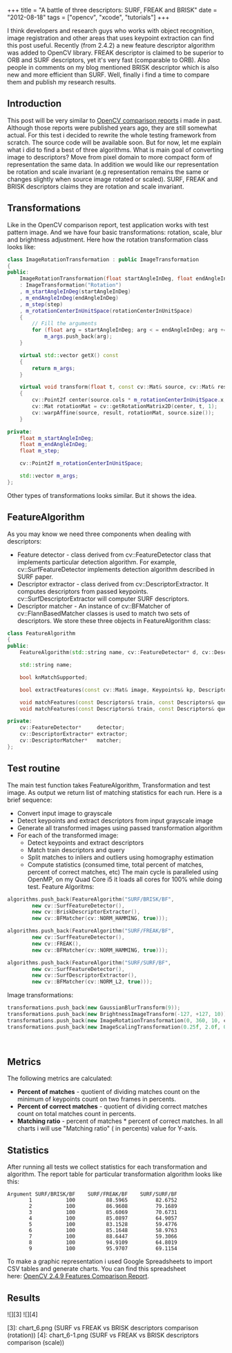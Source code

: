 +++
title =  "A battle of three descriptors: SURF, FREAK and BRISK"
date = "2012-08-18"
tags =  ["opencv", "xcode", "tutorials"]
+++

I think developers and research guys who works with object recognition, image registration and other areas that uses keypoint extraction can find this post useful. Recently (from 2.4.2) a new feature descriptor algorithm was added to OpenCV library. FREAK descriptor is claimed to be superior to ORB and SURF descriptors, yet it's very fast (comparable to ORB). Also people in comments on my blog mentioned BRISK descriptor which is also new and more efficient than SURF. Well, finally i find a time to compare them and publish my research results.

## Introduction

This post will be very similar to [OpenCV comparison reports][1] i made in past. Although those reports were published years ago, they are still somewhat actual. For this test i decided to rewrite the whole testing framework from scratch. The source code will be available soon. But for now, let me explain what i did to find a best of three algorithms. What is main goal of converting image to descriptors? Move from pixel domain to more compact form of representation the same data. In addition we would like our representation be rotation and scale invariant (e.g representation remains the same or changes slightly when source image rotated or scaled). SURF, FREAK and BRISK descriptors claims they are rotation and scale invariant. 

## Transformations

Like in the OpenCV comparison report, test application works with test pattern image. And we have four basic transformations: rotation, scale, blur and brightness adjustment. Here how the rotation transformation class looks like: 
    
```cpp
class ImageRotationTransformation : public ImageTransformation
{
public:
    ImageRotationTransformation(float startAngleInDeg, float endAngleInDeg, float step, cv::Point2f rotationCenterInUnitSpace)
    : ImageTransformation("Rotation")
    , m_startAngleInDeg(startAngleInDeg)
    , m_endAngleInDeg(endAngleInDeg)
    , m_step(step)
    , m_rotationCenterInUnitSpace(rotationCenterInUnitSpace)
    {
        // Fill the arguments
        for (float arg = startAngleInDeg; arg < = endAngleInDeg; arg += step)
            m_args.push_back(arg);
    }

    virtual std::vector getX() const
    {
        return m_args;
    }

    virtual void transform(float t, const cv::Mat& source, cv::Mat& result) const
    {
        cv::Point2f center(source.cols * m_rotationCenterInUnitSpace.x, source.cols * m_rotationCenterInUnitSpace.y);
        cv::Mat rotationMat = cv::getRotationMatrix2D(center, t, 1);
        cv::warpAffine(source, result, rotationMat, source.size());
    }

private:
    float m_startAngleInDeg;
    float m_endAngleInDeg;
    float m_step;

    cv::Point2f m_rotationCenterInUnitSpace;

    std::vector m_args;
};
```

Other types of transformations looks similar. But it shows the idea. 

## FeatureAlgorithm

As you may know we need three components when dealing with descriptors: 

  * Feature detector - class derived from cv::FeatureDetector class that implements particular detection algorithm. For example, cv::SurfFeatureDetector implements detection algorithm described in SURF paper.
  * Descriptor extractor - class derived from cv::DescriptorExtractor. It computes descriptors from passed keypoints. cv::SurfDescriptorExtractor will computer SURF descriptors.
  * Descriptor matcher - An instance of cv::BFMatcher of cv::FlannBasedMatcher classes is used to match two sets of descriptors.
We store these three objects in FeatureAlgorithm class: 
    
```cpp
class FeatureAlgorithm
{
public:
    FeatureAlgorithm(std::string name, cv::FeatureDetector* d, cv::DescriptorExtractor* e, cv::DescriptorMatcher* m);

    std::string name;

    bool knMatchSupported;

    bool extractFeatures(const cv::Mat& image, Keypoints& kp, Descriptors& desc) const;

    void matchFeatures(const Descriptors& train, const Descriptors& query, Matches& matches) const;
    void matchFeatures(const Descriptors& train, const Descriptors& query, int k, std::vector& matches) const;

private:
    cv::FeatureDetector*     detector;
    cv::DescriptorExtractor* extractor;
    cv::DescriptorMatcher*   matcher;
};
```

## Test routine

The main test function takes FeatureAlgorithm, Transformation and test image. As output we return list of matching statistics for each run. Here is a brief sequence: 

  * Convert input image to grayscale
  * Detect keypoints and extract descriptors from input grayscale image
  * Generate all transformed images using passed transformation algorithm
  * For each of the transformed image: 
    * Detect keypoints and extract descriptors
    * Match train descriptors and query
    * Split matches to inliers and outliers using homography estimation
    * Compute statistics (consumed time, total percent of matches, percent of correct matches, etc)
The main cycle is paralleled using OpenMP, on my Quad Core i5 it loads all cores for 100% while doing test. Feature Algoritms: 
    
```cpp
algorithms.push_back(FeatureAlgorithm("SURF/BRISK/BF",
        new cv::SurfFeatureDetector(),
        new cv::BriskDescriptorExtractor(),
        new cv::BFMatcher(cv::NORM_HAMMING, true)));

algorithms.push_back(FeatureAlgorithm("SURF/FREAK/BF",
        new cv::SurfFeatureDetector(),
        new cv::FREAK(),
        new cv::BFMatcher(cv::NORM_HAMMING, true)));

algorithms.push_back(FeatureAlgorithm("SURF/SURF/BF",
        new cv::SurfFeatureDetector(),
        new cv::SurfDescriptorExtractor(),
        new cv::BFMatcher(cv::NORM_L2, true)));
```

Image transformations: 
    
```cpp
transformations.push_back(new GaussianBlurTransform(9));
transformations.push_back(new BrightnessImageTransform(-127, +127, 10));
transformations.push_back(new ImageRotationTransformation(0, 360, 10, cv::Point2f(0.5f,0.5f)));
transformations.push_back(new ImageScalingTransformation(0.25f, 2.0f, 0.1f));
```
 

## Metrics

The following metrics are calculated: 

  * **Percent of matches** - quotient of dividing matches count on the minimum of keypoints count on two frames in percents.
  * **Percent of correct matches** - quotient of dividing correct matches count on total matches count in percents.
  * **Matching ratio** \- percent of matches * percent of correct matches.
In all charts i will use "Matching ratio" ( in percents) value for Y-axis. 

## Statistics

After running all tests we collect statistics for each transformation and algorithm. The report table for particular transformation algorithm looks like this: 
    
```
Argument SURF/BRISK/BF    SURF/FREAK/BF    SURF/SURF/BF
       1           100          88.5965         82.6752
       2           100          86.9608         79.1689
       3           100          85.6069         70.6731
       4           100          85.0897         64.9057
       5           100          83.1528         59.4776
       6           100          85.1648         58.9763
       7           100          88.6447         59.3066
       8           100          94.9109         64.8019
       9           100          95.9707         69.1154
```
To make a graphic representation i used Google Spreadsheets to import CSV tables and generate charts. You can find this spreadsheet here: [OpenCV 2.4.9 Features Comparison Report][2]. 

## Results

![][3] ![][4]

   [1]: http://computer-vision-talks.com/2011/08/feature-descriptor-comparison-report/ (Feature descriptor comparison report)
   [2]: https://docs.google.com/spreadsheet/ccc?key=0AuBBvmQlA4pfdGtPRHM5alBkQUowZEVBNlFrZ1dIa0E#gid=2
   [3]: chart_6.png (SURF vs FREAK vs BRISK descriptors comparison (rotation))
   [4]: chart_6-1.png (SURF vs FREAK vs BRISK descriptors comparison (scale))

